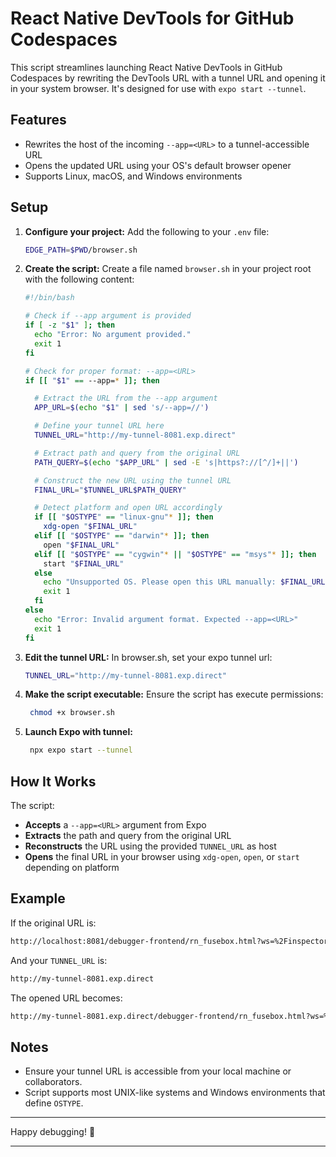 # React Native DevTools for GitHub Codespaces

This script streamlines launching React Native DevTools in GitHub Codespaces by rewriting the DevTools URL with a tunnel URL and opening it in your system browser. It's designed for use with `expo start --tunnel`.

## Features

- Rewrites the host of the incoming `--app=<URL>` to a tunnel-accessible URL
- Opens the updated URL using your OS's default browser opener
- Supports Linux, macOS, and Windows environments

## Setup

1. **Configure your project:**
   Add the following to your `.env` file:
   ```sh
   EDGE_PATH=$PWD/browser.sh
   ```
2. **Create the script:**
   Create a file named `browser.sh` in your project root with the following content:

   ```sh
   #!/bin/bash

   # Check if --app argument is provided
   if [ -z "$1" ]; then
     echo "Error: No argument provided."
     exit 1
   fi

   # Check for proper format: --app=<URL>
   if [[ "$1" == --app=* ]]; then

     # Extract the URL from the --app argument
     APP_URL=$(echo "$1" | sed 's/--app=//')

     # Define your tunnel URL here
     TUNNEL_URL="http://my-tunnel-8081.exp.direct"

     # Extract path and query from the original URL
     PATH_QUERY=$(echo "$APP_URL" | sed -E 's|https?://[^/]+||')

     # Construct the new URL using the tunnel URL
     FINAL_URL="$TUNNEL_URL$PATH_QUERY"

     # Detect platform and open URL accordingly
     if [[ "$OSTYPE" == "linux-gnu"* ]]; then
       xdg-open "$FINAL_URL"
     elif [[ "$OSTYPE" == "darwin"* ]]; then
       open "$FINAL_URL"
     elif [[ "$OSTYPE" == "cygwin"* || "$OSTYPE" == "msys"* ]]; then
       start "$FINAL_URL"
     else
       echo "Unsupported OS. Please open this URL manually: $FINAL_URL"
       exit 1
     fi
   else
     echo "Error: Invalid argument format. Expected --app=<URL>"
     exit 1
   fi
   ```

3. **Edit the tunnel URL:**
   In browser.sh, set your expo tunnel url:
   ```sh
   TUNNEL_URL="http://my-tunnel-8081.exp.direct"
   ```
4. **Make the script executable:**
   Ensure the script has execute permissions:
   ```sh
    chmod +x browser.sh
   ```
5. **Launch Expo with tunnel:**
   ```sh
    npx expo start --tunnel
   ```

## How It Works

The script:

- **Accepts** a `--app=<URL>` argument from Expo
- **Extracts** the path and query from the original URL
- **Reconstructs** the URL using the provided `TUNNEL_URL` as host
- **Opens** the final URL in your browser using `xdg-open`, `open`, or `start` depending on platform

## Example

If the original URL is:

```sh
http://localhost:8081/debugger-frontend/rn_fusebox.html?ws=%2Finspector%2Fdebug%3Fdevice%3D<device-id>%26page%3D<page>&sources.hide_add_folder=true&unstable_enableNetworkPanel=true
```

And your `TUNNEL_URL` is:

```sh
http://my-tunnel-8081.exp.direct
```

The opened URL becomes:

```sh
http://my-tunnel-8081.exp.direct/debugger-frontend/rn_fusebox.html?ws=%2Finspector%2Fdebug%3Fdevice%3D<device-id>%26page%3D<page>&sources.hide_add_folder=true&unstable_enableNetworkPanel=true
```

## Notes

- Ensure your tunnel URL is accessible from your local machine or collaborators.
- Script supports most UNIX-like systems and Windows environments that define `OSTYPE`.

---

Happy debugging! 🚀

---

